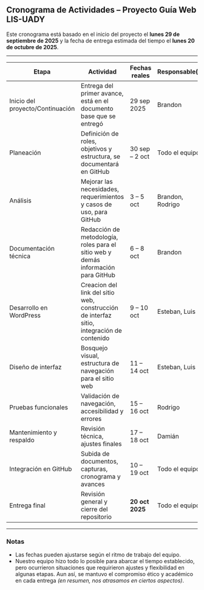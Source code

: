 ## Cronograma de Actividades – Proyecto Guía Web LIS-UADY

Este cronograma está basado en el inicio del proyecto el **lunes 29 de septiembre de 2025** y la fecha de entrega estimada del tiempo el **lunes 20 de octubre de 2025**.

---

| **Etapa** | **Actividad** | **Fechas reales** | **Responsable(s)** |
|-----------|----------------|-------------------|---------------------|
| Inicio del proyecto/Continuación | Entrega del primer avance, está en el documento base que se entregó | 29 sep 2025 | Brandon |
| Planeación | Definición de roles, objetivos y estructura, se documentará en GitHub | 30 sep – 2 oct | Todo el equipo |
| Análisis | Mejorar las necesidades, requerimientos y casos de uso, para GitHub | 3 – 5 oct | Brandon, Rodrigo |
| Documentación técnica | Redacción de metodología, roles para el sitio web y demás información para GitHub | 6 – 8 oct | Brandon |
| Desarrollo en WordPress | Creacion del link del sitio web, construcción de interfaz sitio, integración de contenido | 9 – 10 oct | Esteban, Luis |
| Diseño de interfaz | Bosquejo visual, estructura de navegación para el sitio web | 11 – 14 oct | Esteban, Luis |
| Pruebas funcionales | Validación de navegación, accesibilidad y errores | 15 – 16 oct | Rodrigo |
| Mantenimiento y respaldo | Revisión técnica, ajustes finales | 17 – 18 oct | Damián |
| Integración en GitHub | Subida de documentos, capturas, cronograma y avances | 10 – 19 oct | Todo el equipo |
| Entrega final | Revisión general y cierre del repositorio | **20 oct 2025** | Todo el equipo |

---

### Notas
- Las fechas pueden ajustarse según el ritmo de trabajo del equipo.  
- Nuestro equipo hizo todo lo posible para abarcar el tiempo establecido, pero ocurrieron situaciones que requirieron ajustes y flexibilidad en algunas etapas. Aun así, se mantuvo el compromiso ético y académico en cada entrega *(en resumen, nos atrasamos en ciertos aspectos)*.





